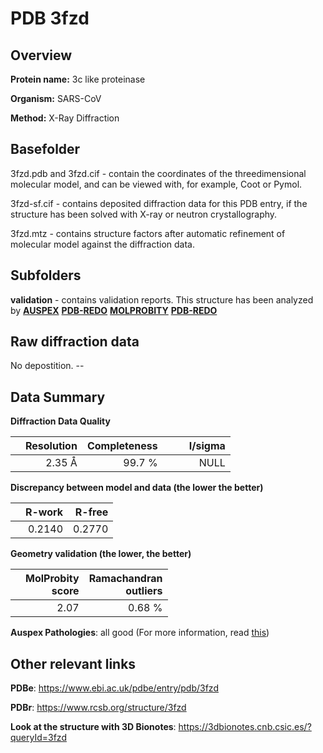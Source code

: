 # PDB 3fzd

## Overview

**Protein name:** 3c like proteinase

**Organism:** SARS-CoV

**Method:** X-Ray Diffraction

## Basefolder

3fzd.pdb and 3fzd.cif - contain the coordinates of the threedimensional molecular model, and can be viewed with, for example, Coot or Pymol.

3fzd-sf.cif - contains deposited diffraction data for this PDB entry, if the structure has been solved with X-ray or neutron crystallography.

3fzd.mtz - contains structure factors after automatic refinement of molecular model against the diffraction data.

## Subfolders





**validation** - contains validation reports. This structure has been analyzed by [**AUSPEX**](https://github.com/thorn-lab/coronavirus_structural_task_force/tree/master/pdb/3c_like_proteinase/SARS-CoV/3fzd/validation/auspex) [**PDB-REDO**](https://github.com/thorn-lab/coronavirus_structural_task_force/tree/master/pdb/3c_like_proteinase/SARS-CoV/3fzd/validation/pdb-redo) [**MOLPROBITY**](https://github.com/thorn-lab/coronavirus_structural_task_force/tree/master/pdb/3c_like_proteinase/SARS-CoV/3fzd/validation/molprobity) [**PDB-REDO**](https://github.com/thorn-lab/coronavirus_structural_task_force/blob/master/pdb/3c_like_proteinase/SARS-CoV/3fzd/validation/Xtriage_output.log) 

## Raw diffraction data

No depostition. --<br> 

## Data Summary
**Diffraction Data Quality**

|   | Resolution | Completeness| I/sigma |
|---|-------------:|----------------:|--------------:|
|   |2.35 Å|99.7  %|<img width=50/>NULL |

**Discrepancy between model and data (the lower the better)**

|   | **R-work**| **R-free**   
|---|-------------:|----------------:|           
||  0.2140|  0.2770|

**Geometry validation (the lower, the better)**

|   |**MolProbity<br>score**| **Ramachandran<br>outliers** 
|---|-------------:|----------------:|
||  2.07|  0.68 %|

**Auspex Pathologies**: all good (For more information, read [this](https://github.com/thorn-lab/coronavirus_structural_task_force/blob/master/pdb/3c_like_proteinase/SARS-CoV/3fzd/validation/auspex/3fzd_auspex_comments.txt))

 



## Other relevant links 
**PDBe**:  https://www.ebi.ac.uk/pdbe/entry/pdb/3fzd
 
**PDBr**: https://www.rcsb.org/structure/3fzd 

**Look at the structure with 3D Bionotes**: https://3dbionotes.cnb.csic.es/?queryId=3fzd

